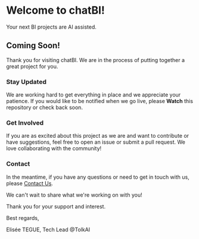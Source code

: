# Welcome to chatBI!
Your next BI projects are AI assisted.

## Coming Soon!

Thank you for visiting chatBI. We are in the process of putting together a great project for you.

<!-- ### What to Expect

This repository will soon be filled with useful resources including:

- [Project Feature 1]
- [Project Feature 2]
- [Project Feature 3]
- And much more!-->

### Stay Updated

We are working hard to get everything in place and we appreciate your patience. If you would like to be notified when we go live, please **Watch** this repository or check back soon.

### Get Involved

If you are as excited about this project as we are and want to contribute or have suggestions, feel free to open an issue or submit a pull request. We love collaborating with the community!

### Contact

In the meantime, if you have any questions or need to get in touch with us, please [Contact Us](eliseetegue@gmail.com).

We can't wait to share what we're working on with you!

Thank you for your support and interest.

Best regards,

Elisée TEGUE, Tech Lead @TolkAI
